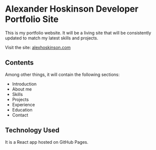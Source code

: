 # Alexander Hoskinson Developer Portfolio Site

This is my portfolio website. It will be a living site that will be consistently updated to match my latest skills and projects.

Visit the site: [alexhoskinson.com](https://alexhoskinson.com/ "Alex Hoskinson's Portfolio Site")

## Contents

Among other things, it will contain the following sections:

- Introduction
- About me
- Skills
- Projects
- Experience
- Education
- Contact

## Technology Used

It is a React app hosted on GitHub Pages.